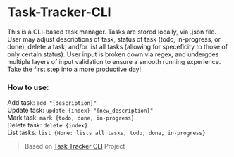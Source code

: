 # Task-Tracker-CLI
This is a CLI-based task manager. Tasks are stored locally, via .json file. User may adjust descriptions of task, status of task (todo, in-progress, or done), delete a task, and/or list all tasks (allowing for speceficity to those of only certain status). User input is broken down via regex, and undergoes multiple layers of input validation to ensure a smooth running experience. Take the first step into a more productive day!

### How to use:
Add task: `add "{description}"`\
Update task: `update {index} "{new_description}"`\
Mark task: `mark {todo, done, in-progress}`\
Delete task: `delete {index}`\
List tasks: `list {None: lists all tasks, todo, done, in-progress}`

> Based on [Task Tracker CLI](https://roadmap.sh/projects/task-tracker) Project
